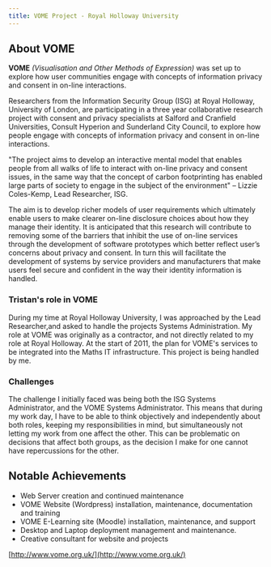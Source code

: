 ```yaml
---
title: VOME Project - Royal Holloway University
---
```

## About VOME

**VOME** *(Visualisation and Other Methods of Expression)* was set up to explore how user communities engage with concepts of information privacy and consent in on-line interactions.

Researchers from the Information Security Group (ISG) at Royal Holloway, University of London, are participating in a three year collaborative research project with consent and privacy specialists at Salford and Cranfield Universities, Consult Hyperion and Sunderland City Council, to explore how people engage with concepts of information privacy and consent in on-line interactions.

"The project aims to develop an interactive mental model that enables people from all walks of life to interact with on-line privacy and consent issues, in the same way that the concept of carbon footprinting has enabled large parts of society to engage in the subject of the environment" – Lizzie Coles-Kemp, Lead Researcher, ISG.

The aim is to develop richer models of user requirements which ultimately enable users to make clearer on-line disclosure choices about how they manage their identity. It is anticipated that this research will contribute to removing some of the barriers that inhibit the use of on-line services through the development of software prototypes which better reflect user’s concerns about privacy and consent. In turn this will facilitate the development of systems by service providers and manufacturers that make users feel secure and confident in the way their identity information is handled.

### Tristan's role in VOME

During my time at Royal Holloway University, I was approached by the Lead Researcher,and asked to handle the projects Systems Administration. My role at VOME was originally as a contractor, and not directly related to my role at Royal Holloway. At the start of 2011, the plan for VOME's services to be integrated into the Maths IT infrastructure. This project is being handled by me.

### Challenges

The challenge I initially faced was being both the ISG Systems Administrator, and the VOME Systems Administrator. This means that during my work day, I have to be able to think objectively and independently about both roles, keeping my responsibilities in mind, but simultaneously not letting my work from one affect the other. This can be problematic on decisions that affect both groups, as the decision I make for one cannot have repercussions for the other.

## Notable Achievements

- Web Server creation and continued maintenance
- VOME Website (Wordpress) installation, maintenance, documentation and training
- VOME E-Learning site (Moodle) installation, maintenance, and support
- Desktop and Laptop deployment management and maintenance.
- Creative consultant for website and projects

[http://www.vome.org.uk/](http://www.vome.org.uk/)